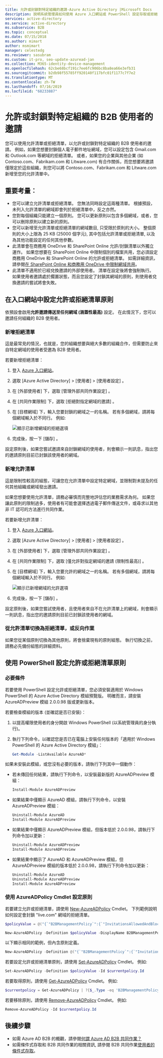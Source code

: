 ```yaml
---
title: 允許或封鎖對特定組織的邀請-Azure Active Directory |Microsoft Docs
description: 說明系統管理員如何使用 Azure 入口網站或 PowerShell 設定存取或拒絕清單，以允許或封鎖來自特定網域的 B2B 使用者。
services: active-directory
ms.service: active-directory
ms.subservice: B2B
ms.topic: conceptual
ms.date: 07/15/2018
ms.author: mimart
author: msmimart
manager: celestedg
ms.reviewer: sasubram
ms.custom: it-pro, seo-update-azuread-jan
ms.collection: M365-identity-device-management
ms.openlocfilehash: 62cbe68bcf191c7ee6fc906bc8ba8ea66e3efb31
ms.sourcegitcommit: b2db98f55785ff920140f117bfc01f1177c7f7e2
ms.translationtype: MT
ms.contentlocale: zh-TW
ms.lasthandoff: 07/16/2019
ms.locfileid: "68233887"
---
```

# <a name="allow-or-block-invitations-to-b2b-users-from-specific-organizations"></a>允許或封鎖對特定組織的 B2B 使用者的邀請

您可以使用允許清單或拒絕清單，以允許或封鎖對特定組織的 B2B 使用者的邀請。 例如，如果您想要封鎖個人電子郵件地址網域，您可以設定包含 Gmail.com 和 Outlook.com 等網域的拒絕清單。 或者，如果您的企業與其他企業 (如 Contoso.com、Fabrikam.com 和 Litware.com) 有合作關係，而您想要將邀請僅限定於這些組織，則您可以將 Contoso.com、Fabrikam.com 和 Litware.com 新增至您的允許清單中。
  
## <a name="important-considerations"></a>重要考量︰

- 您可以建立允許清單或拒絕清單。 您無法同時設定這兩種清單。 根據預設，未列入允許清單的網域即會列於拒絕清單中，反之亦然。 
- 您對每個組織只能建立一個原則。 您可以更新原則以包含多個網域，或者，您可以刪除原則以建立新的原則。 
- 您可以新增至允許清單或拒絕清單的網域數目, 只受限於原則的大小。 整個原則的大小上限為 25 KB (25000 個字元), 其中包括允許清單或拒絕清單, 以及為其他功能設定的任何其他參數。
- 此清單會在商務用 OneDrive 和 SharePoint Online 允許/封鎖清單以外獨立運作。 如果您想要在 SharePoint Online 中限制個別的檔案共用，您必須設定商務用 OneDrive 和 SharePoint Online 的允許或拒絕清單。 如需詳細資訊，請參閱[在 SharePoint Online 和商務用 OneDrive 中限制網域共用](https://support.office.com/article/restricted-domains-sharing-in-sharepoint-online-and-onedrive-for-business-5d7589cd-0997-4a00-a2ba-2320ec49c4e9)。
- 此清單不適用於已經兌換邀請的外部使用者。 清單在設定後將會強制執行。 如果使用者邀請處於擱置狀態，而且您設定了封鎖其網域的原則，則使用者兌換邀請的嘗試將會失敗。

## <a name="set-the-allow-or-deny-list-policy-in-the-portal"></a>在入口網站中設定允許或拒絕清單原則

依預設會啟用**允許邀請傳送至任何網域 (涵蓋性最高)** 設定。 在此情況下，您可以邀請任何組織的 B2B 使用者。

### <a name="add-a-deny-list"></a>新增拒絕清單

這是最常見的情況，也就是，您的組織想要與絕大多數的組織合作，但需要防止來自特定網域的使用者受邀為 B2B 使用者。

若要新增拒絕清單：

1. 登入 [Azure 入口網站](https://portal.azure.com)。
2. 選取 [Azure Active Directory]   > [使用者]   > [使用者設定]  。
3. 在 [外部使用者]  下，選取 [管理外部共同作業設定]  。
4. 在 [共同作業限制]  下，選取 [拒絕對指定網域的邀請]  。
5. 在 [目標網域]  下，輸入您要封鎖的網域之一的名稱。 若有多個網域，請將每個網域輸入於不同行。 例如:

   ![顯示已新增網域的拒絕選項](./media/allow-deny-list/DenyListSettings.png)
 
6. 完成後，按一下 [儲存]  。

設定原則後，如果您嘗試邀請來自封鎖網域的使用者，則會顯示一則訊息，指出您的邀請原則目前已封鎖該使用者的網域。
 
### <a name="add-an-allow-list"></a>新增允許清單

這是限制性較高的組態，可讓您在允許清單中設定特定網域，並限制對未提及的任何其他組織或網域發出邀請。 

如果您想要使用允許清單，請務必審慎而完整地評估您的業務需求為何。 如果您讓此原則的限制過多，使用者有可能會選擇透過電子郵件傳送文件，或尋求以其他非 IT 認可的方法進行共同作業。


若要新增允許清單：

1. 登入 [Azure 入口網站](https://portal.azure.com)。
2. 選取 [Azure Active Directory]   > [使用者]   > [使用者設定]  。
3. 在 [外部使用者]  下，選取 [管理外部共同作業設定]  。
4. 在 [共同作業限制]  下，選取 [僅允許對指定網域的邀請 (限制性最高)]  。
5. 在 [目標網域]  下，輸入您要允許的網域之一的名稱。 若有多個網域，請將每個網域輸入於不同行。 例如:

   ![顯示已新增網域的允許選項](./media/allow-deny-list/AllowListSettings.png)
 
6. 完成後，按一下 [儲存]  。

設定原則後，如果您嘗試使用者，且使用者來自不在允許清單上的網域，則會顯示一則訊息，指出您的邀請原則目前已封鎖該使用者的網域。

### <a name="switch-from-allow-to-deny-list-and-vice-versa"></a>從允許清單切換為拒絕清單，或反向作業 

如果您從某個原則切換為其他原則，將會捨棄現有的原則組態。 執行切換之前，請務必先備份組態的詳細資料。 

## <a name="set-the-allow-or-deny-list-policy-using-powershell"></a>使用 PowerShell 設定允許或拒絕清單原則

### <a name="prerequisite"></a>必要條件

若要使用 PowerShell 設定允許或拒絕清單，您必須安裝適用於 Windows PowerShell 的 Azure Active Directory 模組預覽版。 明確而言，請安裝 AzureADPreview 模組 2.0.0.98 版或更新版本。

若要檢查模組的版本 (並確認是否已安裝)：
 
1. 以提高權限使用者的身分開啟 Windows PowerShell (以系統管理員的身分執行)。 
2. 執行下列命令，以確認您是否已在電腦上安裝任何版本的「適用於 Windows PowerShell 的 Azure Active Directory 模組」：

   ```powershell  
   Get-Module -ListAvailable AzureAD*
   ```

如果未安裝此模組，或您沒有必要的版本，請執行下列其中一個動作：

- 若未傳回任何結果，請執行下列命令，以安裝最新版的 AzureADPreview 模組：
  
   ```powershell  
   Install-Module AzureADPreview
   ```
- 如果結果中僅顯示 AzureAD 模組，請執行下列命令，以安裝 AzureADPreview 模組： 

   ```powershell 
   Uninstall-Module AzureAD 
   Install-Module AzureADPreview 
   ```
- 如果結果中僅顯示 AzureADPreview 模組，但版本低於 2.0.0.98，請執行下列命令加以更新： 

   ```powershell 
   Uninstall-Module AzureADPreview 
   Install-Module AzureADPreview 
   ```

- 如果結果中顯示了 AzureAD 和 AzureADPreview 模組，但 AzureADPreview 模組的版本低於 2.0.0.98，請執行下列命令加以更新： 

   ```powershell 
   Uninstall-Module AzureAD 
   Uninstall-Module AzureADPreview 
   Install-Module AzureADPreview 
    ```

### <a name="use-the-azureadpolicy-cmdlets-to-configure-the-policy"></a>使用 AzureADPolicy Cmdlet 設定原則

若要建立允許或拒絕清單，請使用 [New-AzureADPolicy](https://docs.microsoft.com/powershell/module/azuread/new-azureadpolicy?view=azureadps-2.0-preview) Cmdlet。 下列範例說明如何設定會封鎖 "live.com" 網域的拒絕清單。

```powershell 
$policyValue = @("{`"B2BManagementPolicy`":{`"InvitationsAllowedAndBlockedDomainsPolicy`":{`"AllowedDomains`": [],`"BlockedDomains`": [`"live.com`"]}}}")

New-AzureADPolicy -Definition $policyValue -DisplayName B2BManagementPolicy -Type B2BManagementPolicy -IsOrganizationDefault $true 
```

以下顯示相同的範例，但內含原則定義。

```powershell  
New-AzureADPolicy -Definition @("{`"B2BManagementPolicy`":{`"InvitationsAllowedAndBlockedDomainsPolicy`":{`"AllowedDomains`": [],`"BlockedDomains`": [`"live.com`"]}}}") -DisplayName B2BManagementPolicy -Type B2BManagementPolicy -IsOrganizationDefault $true 
```

若要設定允許或拒絕清單原則，請使用 [Set-AzureADPolicy](https://docs.microsoft.com/powershell/module/azuread/set-azureadpolicy?view=azureadps-2.0-preview) Cmdlet。 例如:

```powershell   
Set-AzureADPolicy -Definition $policyValue -Id $currentpolicy.Id 
```

若要取得原則，請使用 [Get-AzureADPolicy](https://docs.microsoft.com/powershell/module/azuread/get-azureadpolicy?view=azureadps-2.0-preview) Cmdlet。 例如:

```powershell
$currentpolicy = Get-AzureADPolicy | ?{$_.Type -eq 'B2BManagementPolicy'} | select -First 1 
```

若要移除原則，請使用 [Remove-AzureADPolicy](https://docs.microsoft.com/powershell/module/azuread/remove-azureadpolicy?view=azureadps-2.0-preview) Cmdlet。 例如:

```powershell
Remove-AzureADPolicy -Id $currentpolicy.Id 
```

## <a name="next-steps"></a>後續步驟

- 如需 Azure AD B2B 的概觀，請參閱[何謂 Azure AD B2B 共同作業？](what-is-b2b.md)
- 如需條件式存取和 B2B 共同作業的相關資訊, 請參閱 B2B 共同作業[使用者的條件式存取](conditional-access.md)。



